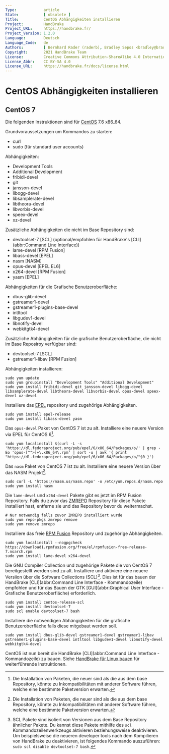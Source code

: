 ```yaml
---
Type:            article
State:           [ obsolete ]
Title:           CentOS Abhängigkeiten installieren
Project:         HandBrake
Project_URL:     https://handbrake.fr/
Project_Version: 1.2.0
Language:        Deutsch
Language_Code:   de
Authors:         [ Bernhard Rader (raderb), Bradley Sepos <bradley@bradleysepos.com> (BradleyS) ]
Copyright:       2021 HandBrake Team
License:         Creative Commons Attribution-ShareAlike 4.0 International
License_Abbr:    CC BY-SA 4.0
License_URL:     https://handbrake.fr/docs/license.html
---
```


CentOS Abhängigkeiten installieren
=================================

## CentOS 7

Die folgenden Instruktionen sind für [CentOS](https://centos.org) 7.6 x86_64.

Grundvoraussetzungen um Kommandos zu starten:

- curl
- sudo (für standard user accounts)

Abhängigkeiten:

- Development Tools
- Additional Development
- fribidi-devel
- git
- jansson-devel
- libogg-devel
- libsamplerate-devel
- libtheora-devel
- libvorbis-devel
- speex-devel
- xz-devel

Zusätzliche Abhängigkeiten die nicht im Base Repository sind:

- devtoolset-7 [SCL] (optional/empfohlen für HandBrake's [CLI](abbr:Command Line Interface))
- lame-devel [RPM Fusion]
- libass-devel [EPEL]
- nasm [NASM]
- opus-devel [EPEL EL6]
- x264-devel [RPM Fusion]
- yasm [EPEL]

Abhängigkeiten für die Grafische Benutzeroberfläche:

- dbus-glib-devel
- gstreamer1-devel
- gstreamer1-plugins-base-devel
- intltool
- libgudev1-devel
- libnotify-devel
- webkitgtk4-devel

Zusätzliche Abhängigkeiten für die grafische Benutzeroberfläche, die nicht im Base Reposiroy verfügbar sind:

- devtoolset-7 [SCL]
- gstreamer1-libav [RPM Fusion]

Abhängigkeiten installieren:

    sudo yum update
    sudo yum groupinstall "Development Tools" "Additional Development"
	sudo yum install fribidi-devel git jansson-devel libogg-devel libsamplerate-devel libtheora-devel libvorbis-devel opus-devel speex-devel xz-devel

Installiere das [EPEL](https://fedoraproject.org/wiki/EPEL) repository und zugehörige Abhängigkeiten.

    sudo yum install epel-release
    sudo yum install libass-devel yasm

Das `opus-devel` Paket von CentOS 7 ist zu alt. Installiere eine neuere Version via EPEL für CentOS 6[^opus-el6].

    sudo yum localinstall $(curl -L -s 'https://dl.fedoraproject.org/pub/epel/6/x86_64/Packages/o/' | grep -Eo 'opus-[^">]+\.x86_64\.rpm' | sort -u | awk '{ print "https://dl.fedoraproject.org/pub/epel/6/x86_64/Packages/o/"$0 }')

Das `nasm` Paket von CentOS 7 ist zu alt. Installiere eine neuere Version über das NASM Projekt[^nasm-repo].

    sudo curl -L 'https://nasm.us/nasm.repo' -o /etc/yum.repos.d/nasm.repo
    sudo yum install nasm

Die `lame-devel` und `x264-devel` Pakete gibt es jetzt im RPM Fusion Repository. Falls du zuvor das [ZMREPO](https://zmrepo.zoneminder.com) Repository für diese Pakete installiert hast, entferne sie und das Repository bevor du weitermachst.

    # Nur notwendig falls zuvor ZMREPO installiert wurde
    sudo yum repo-pkgs zmrepo remove
    sudo yum remove zmrepo

Installiere das freie [RPM Fusion](http://rpmfusion.org) Repository und zugehörige Abhängigkeiten.

    sudo yum localinstall --nogpgcheck https://download1.rpmfusion.org/free/el/rpmfusion-free-release-7.noarch.rpm
    sudo yum install lame-devel x264-devel

Die GNU Compiler Collection und zugehörige Pakete die von CentOS 7 bereitgestellt werden sind zu alt. Installiere und aktiviere eine neuere Versiion über die Software Collections (SCL)[^gcc-scl]. Dies ist für das bauen der HandBrake [CLI](abbr:Command Line Interface - Kommandozeile) empfohlen und für das Bauen der GTK [GUI](abbr:Graphical User Interface - Grafische Benutzeroberfläche) erforderlich.

    sudo yum install centos-release-scl
    sudo yum install devtoolset-7
    sudo scl enable devtoolset-7 bash

Installiere die notwendigen Abhängigkeiten für die grafische Benutzeroberfläche falls diese mitgebaut werden soll.

    sudo yum install dbus-glib-devel gstreamer1-devel gstreamer1-libav gstreamer1-plugins-base-devel intltool libgudev1-devel libnotify-devel webkitgtk4-devel

CentOS ist nun bereit die HandBrake [CLI](abbr:Command Line Interface - Kommandozeile) zu bauen. Siehe [HandBrake für Linux bauen](build-linux.html) für weiterführende Instruktionen.

[^opus-el6]: Die Installation von Paketen, die neuer sind als die aus dem base Repository, könnte zu Inkompatibilitäten mit anderer Software führen, welche eine bestimmte Paketversion erwarten.

[^nasm-repo]: Die Installation von Paketen, die neuer sind als die aus dem base Repository, könnte zu Inkompatibilitäten mit anderer Software führen, welche eine bestimmte Paketversion erwarten.

[^gcc-scl]: SCL Pakete sind isoliert von Versionen aus dem Base Repository ähnlicher Pakete. Du kannst diese Pakete mithilfe des `scl` Kommandozeilenwerkzeugs aktivieren beziehungsweise deaktivieren. Um beispielsweise die neueren developer tools nach dem Kompilieren von HandBrake zu deaktivieren, ist folgendes Kommando auszuführen: `sudo scl disable devtoolset-7 bash`.
